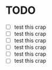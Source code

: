 TODO
====

- [ ] test this crap
- [ ] test this crap
- [ ] test this crap
- [ ] test this crap
- [ ] test this crap
- [ ] test this crap

